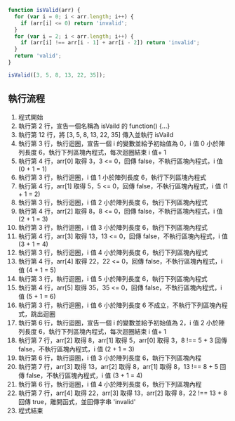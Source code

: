 ```js
function isValid(arr) {
  for (var i = 0; i < arr.length; i++) {
    if (arr[i] <= 0) return 'invalid';
  }
  for (var i = 2; i < arr.length; i++) {
    if (arr[i] !== arr[i - 1] + arr[i - 2]) return 'invalid';
  }
  return 'valid';
}

isValid([3, 5, 8, 13, 22, 35]);
```

## 執行流程

1. 程式開始
2. 執行第 2 行，宣告一個名稱為 isVaild 的 function() {...}
3. 執行第 12 行，將 [3, 5, 8, 13, 22, 35] 傳入並執行 isVaild
4. 執行第 3 行，執行迴圈，宣告一個 i 的變數並給予初始值為 0，i 值 0 小於陣列長度 6，執行下列區塊內程式，每次迴圈結束 i 值+ 1
5. 執行第 4 行，arr[0] 取得 3，3 <= 0，回傳 false，不執行區塊內程式，i 值 (0 + 1 = 1)
6. 執行第 3 行，執行迴圈，i 值 1 小於陣列長度 6，執行下列區塊內程式
7. 執行第 4 行，arr[1] 取得 5，5 <= 0，回傳 false，不執行區塊內程式，i 值 (1 + 1 = 2)
8. 執行第 3 行，執行迴圈，i 值 2 小於陣列長度 6，執行下列區塊內程式
9. 執行第 4 行，arr[2] 取得 8，8 <= 0，回傳 false，不執行區塊內程式，i 值 (2 + 1 = 3)
10. 執行第 3 行，執行迴圈，i 值 3 小於陣列長度 6，執行下列區塊內程式
11. 執行第 4 行，arr[3] 取得 13，13 <= 0，回傳 false，不執行區塊內程式，i 值 (3 + 1 = 4)
12. 執行第 3 行，執行迴圈，i 值 4 小於陣列長度 6，執行下列區塊內程式
13. 執行第 4 行，arr[4] 取得 22，22 <= 0，回傳 false，不執行區塊內程式，i 值 (4 + 1 = 5)
14. 執行第 3 行，執行迴圈，i 值 5 小於陣列長度 6，執行下列區塊內程式
15. 執行第 4 行，arr[5] 取得 35，35 <= 0，回傳 false，不執行區塊內程式，i 值 (5 + 1 = 6)
16. 執行第 3 行，執行迴圈，i 值 6 小於陣列長度 6 不成立，不執行下列區塊內程式，跳出迴圈
17. 執行第 6 行，執行迴圈，宣告一個 i 的變數並給予初始值為 2，i 值 2 小於陣列長度 6，執行下列區塊內程式，每次迴圈結束 i 值+ 1
18. 執行第 7 行，arr[2] 取得 8，arr[1] 取得 5，arr[0] 取得 3，8 !== 5 + 3 回傳 false，不執行區塊內程式，i 值 (2 + 1 = 3)
19. 執行第 6 行，執行迴圈，i 值 3 小於陣列長度 6，執行下列區塊內程
20. 執行第 7 行，arr[3] 取得 13，arr[2] 取得 8，arr[1] 取得 8，13 !== 8 + 5 回傳 false，不執行區塊內程式，i 值 (3 + 1 = 4)
21. 執行第 6 行，執行迴圈，i 值 4 小於陣列長度 6，執行下列區塊內程
22. 執行第 7 行，arr[4] 取得 22，arr[3] 取得 13，arr[2] 取得 8，22 !== 13 + 8 回傳 true，離開函式，並回傳字串 'invalid'
23. 程式結束
